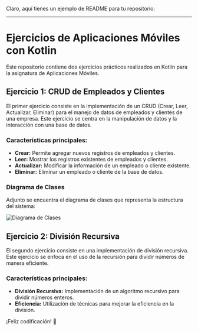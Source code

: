 Claro, aquí tienes un ejemplo de README para tu repositorio:

---

# Ejercicios de Aplicaciones Móviles con Kotlin

Este repositorio contiene dos ejercicios prácticos realizados en Kotlin para la asignatura de Aplicaciones Móviles.

## Ejercicio 1: CRUD de Empleados y Clientes

El primer ejercicio consiste en la implementación de un CRUD (Crear, Leer, Actualizar, Eliminar) para el manejo de datos de empleados y clientes de una empresa. Este ejercicio se centra en la manipulación de datos y la interacción con una base de datos.

### Características principales:

- **Crear:** Permite agregar nuevos registros de empleados y clientes.
- **Leer:** Mostrar los registros existentes de empleados y clientes.
- **Actualizar:** Modificar la información de un empleado o cliente existente.
- **Eliminar:** Eliminar un empleado o cliente de la base de datos.

### Diagrama de Clases

Adjunto se encuentra el diagrama de clases que representa la estructura del sistema:

![Diagrama de Clases](diagrama_clases_ejercicio1.png)

## Ejercicio 2: División Recursiva

El segundo ejercicio consiste en una implementación de división recursiva. Este ejercicio se enfoca en el uso de la recursión para dividir números de manera eficiente.

### Características principales:

- **División Recursiva:** Implementación de un algoritmo recursivo para dividir números enteros.
- **Eficiencia:** Utilización de técnicas para mejorar la eficiencia en la división.


¡Feliz codificación! 🚀

